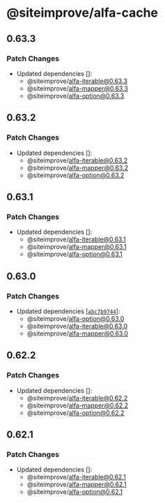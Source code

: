 # @siteimprove/alfa-cache

## 0.63.3

### Patch Changes

- Updated dependencies []:
  - @siteimprove/alfa-iterable@0.63.3
  - @siteimprove/alfa-mapper@0.63.3
  - @siteimprove/alfa-option@0.63.3

## 0.63.2

### Patch Changes

- Updated dependencies []:
  - @siteimprove/alfa-iterable@0.63.2
  - @siteimprove/alfa-mapper@0.63.2
  - @siteimprove/alfa-option@0.63.2

## 0.63.1

### Patch Changes

- Updated dependencies []:
  - @siteimprove/alfa-iterable@0.63.1
  - @siteimprove/alfa-mapper@0.63.1
  - @siteimprove/alfa-option@0.63.1

## 0.63.0

### Patch Changes

- Updated dependencies [[`abc7b9744`](https://github.com/Siteimprove/alfa/commit/abc7b9744985d9935a079e82fddfa668463442c0)]:
  - @siteimprove/alfa-option@0.63.0
  - @siteimprove/alfa-iterable@0.63.0
  - @siteimprove/alfa-mapper@0.63.0

## 0.62.2

### Patch Changes

- Updated dependencies []:
  - @siteimprove/alfa-iterable@0.62.2
  - @siteimprove/alfa-mapper@0.62.2
  - @siteimprove/alfa-option@0.62.2

## 0.62.1

### Patch Changes

- Updated dependencies []:
  - @siteimprove/alfa-iterable@0.62.1
  - @siteimprove/alfa-mapper@0.62.1
  - @siteimprove/alfa-option@0.62.1
